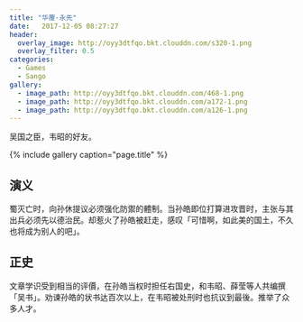 ```yaml
---
title: "华覆·永先"
date:   2017-12-05 08:27:27
header:
  overlay_image: http://oyy3dtfqo.bkt.clouddn.com/s320-1.png
  overlay_filter: 0.5
categories:
  - Games
  - Sango
gallery:
  - image_path: http://oyy3dtfqo.bkt.clouddn.com/468-1.png
  - image_path: http://oyy3dtfqo.bkt.clouddn.com/a172-1.png
  - image_path: http://oyy3dtfqo.bkt.clouddn.com/a126-1.png
---
```


吴国之臣，韦昭的好友。

{% include gallery caption="page.title" %}

## 演义

蜀灭亡时，向孙休提议必须强化防禦的體制。当孙皓即位打算进攻晋时，主张与其出兵必须先以德治民。却惹火了孙皓被赶走，感叹「可惜啊，如此美的国土，不久也将成为别人的吧」。

## 正史

文章学识受到相当的评價，在孙皓当权时担任右国史，和韦昭、薛莹等人共编撰「吴书」。劝谏孙皓的状书达百次以上，在韦昭被处刑时也抗议到最後。推举了众多人才。